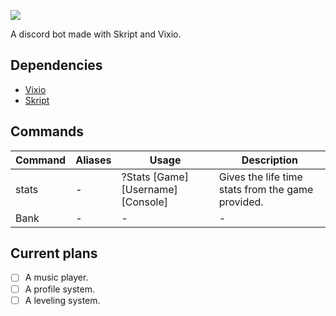 ![](https://cdn.discordapp.com/attachments/432679072179683338/441559023221735425/GlobalBotGit.png)

A discord bot made with Skript and Vixio.

## Dependencies

 * [Vixio](http://vixio.space/download/)
 * [Skript](https://github.com/bensku/Skript/releases)

## Commands

Command | Aliases | Usage | Description
------------ | ------------- | ------------- | -------------
stats | - | ?Stats [Game] [Username] [Console] | Gives the life time stats from the game provided.
Bank | - | - | -

## Current plans

- [ ] A music player.
- [ ] A profile system.
- [ ] A leveling system.
